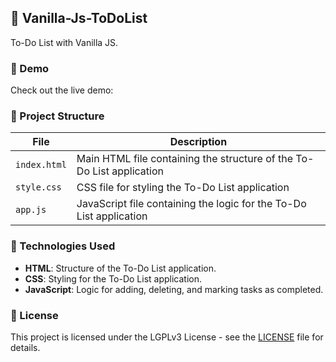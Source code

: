 ## 📝 Vanilla-Js-ToDoList

To-Do List with Vanilla JS.

### 🔗 Demo

Check out the live demo: 

### 📂 Project Structure

| File      | Description                                              |
|-----------|----------------------------------------------------------|
| `index.html`  | Main HTML file containing the structure of the To-Do List application |
| `style.css`   | CSS file for styling the To-Do List application       |
| `app.js`      | JavaScript file containing the logic for the To-Do List application  |



### 🔧 Technologies Used

- **HTML**: Structure of the To-Do List application.
- **CSS**: Styling for the To-Do List application.
- **JavaScript**: Logic for adding, deleting, and marking tasks as completed.

### 📜 License

This project is licensed under the LGPLv3 License - see the [LICENSE](LICENSE) file for details.

